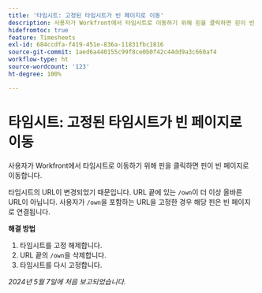```yaml
---
title: '타임시트: 고정된 타임시트가 빈 페이지로 이동'
description: 사용자가 Workfront에서 타임시트로 이동하기 위해 핀을 클릭하면 핀이 빈 페이지로 이동합니다. 해결 방법을 사용할 수 있습니다.
hidefromtoc: true
feature: Timesheets
exl-id: 684ccdfa-f419-451e-836a-11831fbc1816
source-git-commit: 1aed6a440155c99f8ce0b0f42c44dd9a3c660af4
workflow-type: ht
source-wordcount: '123'
ht-degree: 100%

---
```


# 타임시트: 고정된 타임시트가 빈 페이지로 이동

<!--article live for workaround-->

사용자가 Workfront에서 타임시트로 이동하기 위해 핀을 클릭하면 핀이 빈 페이지로 이동합니다.

타임시트의 URL이 변경되었기 때문입니다. URL 끝에 있는 `/own`이 더 이상 올바른 URL이 아닙니다. 사용자가 `/own`을 포함하는 URL을 고정한 경우 해당 핀은 빈 페이지로 연결됩니다.

**해결 방법**

1. 타임시트를 고정 해제합니다.
1. URL 끝의 `/own`을 삭제합니다.
1. 타임시트를 다시 고정합니다.

_2024년 5월 7일에 처음 보고되었습니다._
